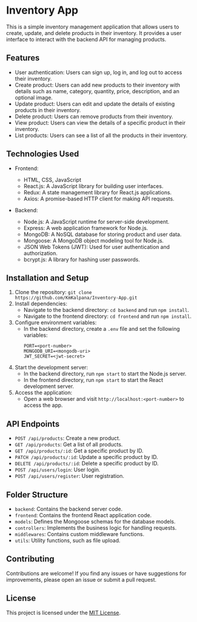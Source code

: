 # Inventory App

This is a simple inventory management application that allows users to create, update, and delete products in their inventory. It provides a user interface to interact with the backend API for managing products.

## Features

- User authentication: Users can sign up, log in, and log out to access their inventory.
- Create product: Users can add new products to their inventory with details such as name, category, quantity, price, description, and an optional image.
- Update product: Users can edit and update the details of existing products in their inventory.
- Delete product: Users can remove products from their inventory.
- View product: Users can view the details of a specific product in their inventory.
- List products: Users can see a list of all the products in their inventory.

## Technologies Used

- Frontend:
  - HTML, CSS, JavaScript
  - React.js: A JavaScript library for building user interfaces.
  - Redux: A state management library for React.js applications.
  - Axios: A promise-based HTTP client for making API requests.

- Backend:
  - Node.js: A JavaScript runtime for server-side development.
  - Express: A web application framework for Node.js.
  - MongoDB: A NoSQL database for storing product and user data.
  - Mongoose: A MongoDB object modeling tool for Node.js.
  - JSON Web Tokens (JWT): Used for user authentication and authorization.
  - bcrypt.js: A library for hashing user passwords.

## Installation and Setup

1. Clone the repository: `git clone https://github.com/KmKalpana/Inventory-App.git`
2. Install dependencies:
   - Navigate to the backend directory: `cd backend` and run `npm install`.
   - Navigate to the frontend directory: `cd frontend` and run `npm install`.
3. Configure environment variables:
   - In the backend directory, create a `.env` file and set the following variables:
     ```
     PORT=<port-number>
     MONGODB_URI=<mongodb-uri>
     JWT_SECRET=<jwt-secret>
     ```
4. Start the development server:
   - In the backend directory, run `npm start` to start the Node.js server.
   - In the frontend directory, run `npm start` to start the React development server.
5. Access the application:
   - Open a web browser and visit `http://localhost:<port-number>` to access the app.

## API Endpoints

- `POST /api/products`: Create a new product.
- `GET /api/products`: Get a list of all products.
- `GET /api/products/:id`: Get a specific product by ID.
- `PATCH /api/products/:id`: Update a specific product by ID.
- `DELETE /api/products/:id`: Delete a specific product by ID.
- `POST /api/users/login`: User login.
- `POST /api/users/register`: User registration.

## Folder Structure

- `backend`: Contains the backend server code.
- `frontend`: Contains the frontend React application code.
- `models`: Defines the Mongoose schemas for the database models.
- `controllers`: Implements the business logic for handling requests.
- `middlewares`: Contains custom middleware functions.
- `utils`: Utility functions, such as file upload.

## Contributing

Contributions are welcome! If you find any issues or have suggestions for improvements, please open an issue or submit a pull request.

## License

This project is licensed under the [MIT License](https://opensource.org/licenses/MIT).
